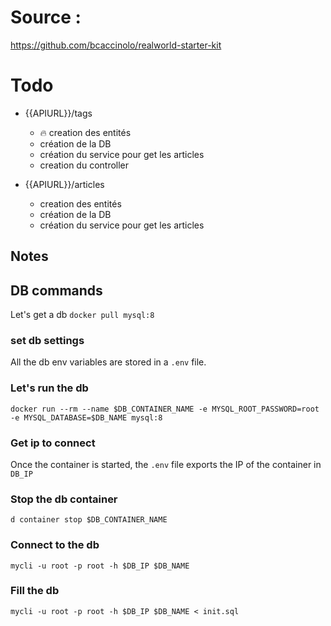 # Source : 
https://github.com/bcaccinolo/realworld-starter-kit

# Todo 

- {{APIURL}}/tags

    - 🔥 creation des entités 
    - création de la DB
    - création du service pour get les articles 
    - creation du controller

- {{APIURL}}/articles
    - creation des entités 
    - création de la DB
    - création du service pour get les articles 
    



## Notes

## DB commands
Let's get a db
`
docker pull mysql:8
`

### set db settings

All the db env variables are stored in a `.env` file.

### Let's run the db
`
docker run --rm --name $DB_CONTAINER_NAME -e MYSQL_ROOT_PASSWORD=root -e MYSQL_DATABASE=$DB_NAME mysql:8
`

### Get ip to connect

Once the container is started, the `.env` file exports the IP of the container in `DB_IP`

### Stop the db container
`
d container stop $DB_CONTAINER_NAME
`

### Connect to the db
`
 mycli -u root -p root -h $DB_IP $DB_NAME
`

### Fill the db 
`
mycli -u root -p root -h $DB_IP $DB_NAME < init.sql
`



